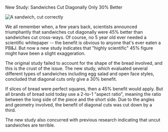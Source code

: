 New Study: Sandwiches Cut Diagonally Only 30% Better

![A sandwich, cut correctly](newspaper/images/sandwhich.png)

We all remember when, a few years back, scientists announced triumphantly that sandwiches cut diagonally were 45% better than sandwiches cut cross-ways. Of course, no 5 year old ever needed a scientific whitepaper -- the benefit is obvious to anyone that's ever eaten a PB&J. But now a new study indicates that "highly scientific" 45% figure might have been a slight exaggeration.

The original study failed to account for the shape of the bread involved, and this is the crust of the issue. The new study, which evaluated several different types of sandwiches including egg salad and open face styles, concluded that diagonal cuts only give a 30% benefit.

If slices of bread were perfect squares, then a 45% benefit would apply. But all brands of bread sold today use a 2-to-1 "aspect ratio", meaning the ratio between the long side of the piece and the short side. Due to the angles and geometry involved, the benefit of diagonal cuts was cut down by a third.

The new study also concurred with previous research indicating that uncut sandwiches are terrible.

